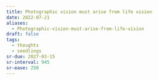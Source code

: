```yaml
---
title: Photographic vision must arise from life vision
date: 2022-07-21
aliases:
  - Photographic-vision-must-arise-from-life-vision
draft: false
tags:
  - thoughts
  - seedlings
sr-due: 2027-03-15
sr-interval: 945
sr-ease: 250
---
```

